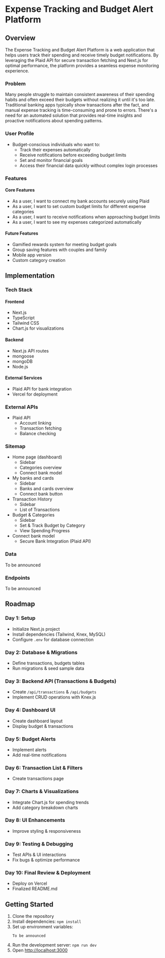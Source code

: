 # Expense Tracking and Budget Alert Platform

## Overview

The Expense Tracking and Budget Alert Platform is a web application that helps users track their spending and receive timely budget notifications. By leveraging the Plaid API for secure transaction fetching and Next.js for optimal performance, the platform provides a seamless expense monitoring experience.

### Problem

Many people struggle to maintain consistent awareness of their spending habits and often exceed their budgets without realizing it until it's too late. Traditional banking apps typically show transactions after the fact, and manual expense tracking is time-consuming and prone to errors. There's a need for an automated solution that provides real-time insights and proactive notifications about spending patterns.

### User Profile

- Budget-conscious individuals who want to:
  - Track their expenses automatically
  - Receive notifications before exceeding budget limits
  - Set and monitor financial goals
  - Access their financial data quickly without complex login processes

### Features

#### Core Features

- As a user, I want to connect my bank accounts securely using Plaid
- As a user, I want to set custom budget limits for different expense categories
- As a user, I want to receive notifications when approaching budget limits
- As a user, I want to see my expenses categorized automatically

#### Future Features

- Gamified rewards system for meeting budget goals
- Group saving features with couples and family
- Mobile app version
- Custom category creation

## Implementation

### Tech Stack

#### Frontend

- Next.js
- TypeScript
- Tailwind CSS
- Chart.js for visualizations

#### Backend

- Next.js API routes
- mongoose
- mongoDB
- Node.js

#### External Services

- Plaid API for bank integration
- Vercel for deployment

### External APIs

- Plaid API
  - Account linking
  - Transaction fetching
  - Balance checking

### Sitemap

- Home page (dashboard)
  - Sidebar
  - Categories overview
  - Connect bank model
- My banks and cards
  - Sidebar
  - Banks and cards overview
  - Connect bank button
- Transaction History
  - Sidebar
  - List of Transactions
- Budget & Categories
  - Sidebar
  - Set & Track Budget by Category
  - View Spending Progress
- Connect bank model
  - Secure Bank Integration (Plaid API)

### Data

To be announced

### Endpoints

To be announced

## Roadmap

### **Day 1: Setup**

- Initialize Next.js project
- Install dependencies (Tailwind, Knex, MySQL)
- Configure `.env` for database connection

### **Day 2: Database & Migrations**

- Define transactions, budgets tables
- Run migrations & seed sample data

### **Day 3: Backend API (Transactions & Budgets)**

- Create `/api/transactions` & `/api/budgets`
- Implement CRUD operations with Knex.js

### **Day 4: Dashboard UI**

- Create dashboard layout
- Display budget & transactions

### **Day 5: Budget Alerts**

- Implement alerts
- Add real-time notifications

### **Day 6: Transaction List & Filters**

- Create transactions page

### **Day 7: Charts & Visualizations**

- Integrate Chart.js for spending trends
- Add category breakdown charts

### **Day 8: UI Enhancements**

- Improve styling & responsiveness

### **Day 9: Testing & Debugging**

- Test APIs & UI interactions
- Fix bugs & optimize performance

### **Day 10: Final Review & Deployment**

- Deploy on Vercel
- Finalized README.md

## Getting Started

1. Clone the repository
2. Install dependencies: `npm install`
3. Set up environment variables:
   ```
   To be announced
   ```
4. Run the development server: `npm run dev`
5. Open [http://localhost:3000](http://localhost:3000)
